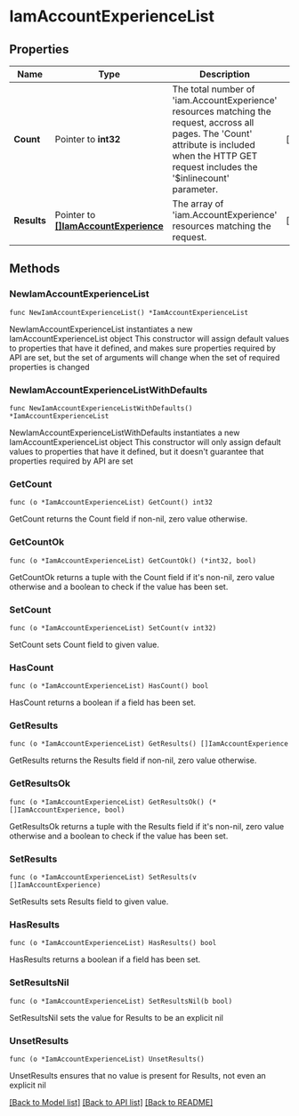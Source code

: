 # IamAccountExperienceList

## Properties

Name | Type | Description | Notes
------------ | ------------- | ------------- | -------------
**Count** | Pointer to **int32** | The total number of &#39;iam.AccountExperience&#39; resources matching the request, accross all pages. The &#39;Count&#39; attribute is included when the HTTP GET request includes the &#39;$inlinecount&#39; parameter. | [optional] 
**Results** | Pointer to [**[]IamAccountExperience**](iam.AccountExperience.md) | The array of &#39;iam.AccountExperience&#39; resources matching the request. | [optional] 

## Methods

### NewIamAccountExperienceList

`func NewIamAccountExperienceList() *IamAccountExperienceList`

NewIamAccountExperienceList instantiates a new IamAccountExperienceList object
This constructor will assign default values to properties that have it defined,
and makes sure properties required by API are set, but the set of arguments
will change when the set of required properties is changed

### NewIamAccountExperienceListWithDefaults

`func NewIamAccountExperienceListWithDefaults() *IamAccountExperienceList`

NewIamAccountExperienceListWithDefaults instantiates a new IamAccountExperienceList object
This constructor will only assign default values to properties that have it defined,
but it doesn't guarantee that properties required by API are set

### GetCount

`func (o *IamAccountExperienceList) GetCount() int32`

GetCount returns the Count field if non-nil, zero value otherwise.

### GetCountOk

`func (o *IamAccountExperienceList) GetCountOk() (*int32, bool)`

GetCountOk returns a tuple with the Count field if it's non-nil, zero value otherwise
and a boolean to check if the value has been set.

### SetCount

`func (o *IamAccountExperienceList) SetCount(v int32)`

SetCount sets Count field to given value.

### HasCount

`func (o *IamAccountExperienceList) HasCount() bool`

HasCount returns a boolean if a field has been set.

### GetResults

`func (o *IamAccountExperienceList) GetResults() []IamAccountExperience`

GetResults returns the Results field if non-nil, zero value otherwise.

### GetResultsOk

`func (o *IamAccountExperienceList) GetResultsOk() (*[]IamAccountExperience, bool)`

GetResultsOk returns a tuple with the Results field if it's non-nil, zero value otherwise
and a boolean to check if the value has been set.

### SetResults

`func (o *IamAccountExperienceList) SetResults(v []IamAccountExperience)`

SetResults sets Results field to given value.

### HasResults

`func (o *IamAccountExperienceList) HasResults() bool`

HasResults returns a boolean if a field has been set.

### SetResultsNil

`func (o *IamAccountExperienceList) SetResultsNil(b bool)`

 SetResultsNil sets the value for Results to be an explicit nil

### UnsetResults
`func (o *IamAccountExperienceList) UnsetResults()`

UnsetResults ensures that no value is present for Results, not even an explicit nil

[[Back to Model list]](../README.md#documentation-for-models) [[Back to API list]](../README.md#documentation-for-api-endpoints) [[Back to README]](../README.md)


